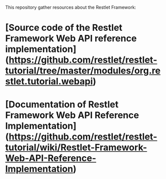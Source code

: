 This repository gather resources about the Restlet Framework:
# [Source code of the Restlet Framework Web API reference implementation] (https://github.com/restlet/restlet-tutorial/tree/master/modules/org.restlet.tutorial.webapi)
# [Documentation of Restlet Framework Web API Reference Implementation] (https://github.com/restlet/restlet-tutorial/wiki/Restlet-Framework-Web-API-Reference-Implementation)
 

